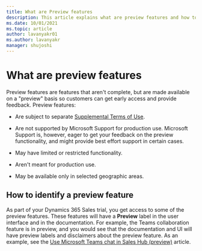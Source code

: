 ```yaml
---
title: What are Preview features
description: This article explains what are preview features and how to identify them in your trial instance.
ms.date: 10/01/2021
ms.topic: article
author: lavanyakr01
ms.author: lavanyakr
manager: shujoshi
---
```


# What are preview features

Preview features are features that aren't complete, but are made available on a "preview" basis so customers can get early access and provide feedback. Preview features:

- Are subject to separate [Supplemental Terms of Use](https://dynamics.microsoft.com/en-us/legaldocs/supp-dynamics365-preview/).

- Are not supported by Microsoft Support for production use. Microsoft Support is, however, eager to get your feedback on the preview functionality, and might provide best effort support in certain cases.

- May have limited or restricted functionality.

- Aren't meant for production use.

- May be available only in selected geographic areas.


## How to identify a preview feature

As part of your Dynamics 365 Sales trial, you get access to some of the preview features. These features will have a **Preview** label in the user interface and in the documentation. For example, the Teams collaboration feature is in preview, and you would see that the documentation and UI will have preview labels and disclaimers about the preview feature. As an example, see the [Use Microsoft Teams chat in Sales Hub (preview)](teams-integration/using-teams-chat-in-dynamics.md) article.

